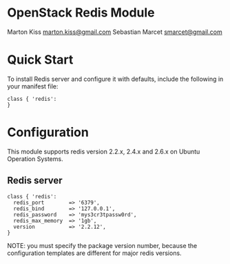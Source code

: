 # OpenStack Redis Module

Marton Kiss <marton.kiss@gmail.com>
Sebastian Marcet <smarcet@gmail.com>

# Quick Start

To install Redis server and configure it with defaults,
include the following in your manifest file:

    class { 'redis':
    }

# Configuration

This module supports redis version 2.2.x, 2.4.x and 2.6.x on Ubuntu
Operation Systems.

## Redis server

    class { 'redis':
      redis_port        => '6379',
      redis_bind        => '127.0.0.1',
      redis_password    => 'mys3cr3tpassw0rd',
      redis_max_memory  => '1gb',
      version           => '2.2.12',
    }

NOTE: you must specify the package version number, because the configuration
templates are different for major redis versions.